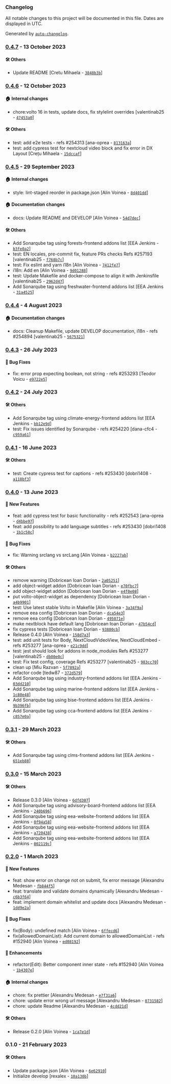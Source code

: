 ### Changelog

All notable changes to this project will be documented in this file. Dates are displayed in UTC.

Generated by [`auto-changelog`](https://github.com/CookPete/auto-changelog).

### [0.4.7](https://github.com/eea/volto-nextcloud-video-block/compare/0.4.6...0.4.7) - 13 October 2023

#### :hammer_and_wrench: Others

- Update README [Cretu Mihaela - [`3848b3b`](https://github.com/eea/volto-nextcloud-video-block/commit/3848b3b0b690f49ccd26b6ca481f93b6268ca885)]
### [0.4.6](https://github.com/eea/volto-nextcloud-video-block/compare/0.4.5...0.4.6) - 12 October 2023

#### :house: Internal changes

- chore:volto 16 in tests, update docs, fix stylelint overrides [valentinab25 - [`47453a0`](https://github.com/eea/volto-nextcloud-video-block/commit/47453a016eac882b84e4807ce16ca7048b2d4d19)]

#### :hammer_and_wrench: Others

- test: add e2e tests - refs #254313 [ana-oprea - [`813163a`](https://github.com/eea/volto-nextcloud-video-block/commit/813163a7d5b1f4fb865cc3364c9ffb4ab7236ca1)]
- test: add cypress test for nextcloud video block and fix error in DX Layout [Crețu Mihaela - [`15dccaf`](https://github.com/eea/volto-nextcloud-video-block/commit/15dccafce3c4ebefff2d75d592ad30b2c14c5f90)]
### [0.4.5](https://github.com/eea/volto-nextcloud-video-block/compare/0.4.4...0.4.5) - 29 September 2023

#### :house: Internal changes

- style: lint-staged reorder in package.json [Alin Voinea - [`8d401dd`](https://github.com/eea/volto-nextcloud-video-block/commit/8d401ddf8061d3fe971a16f9b2643f532f28e685)]

#### :house: Documentation changes

- docs: Update README and DEVELOP [Alin Voinea - [`54d7dec`](https://github.com/eea/volto-nextcloud-video-block/commit/54d7dec9d5aecfc38e8e0a3c059836b3bc1f776a)]

#### :hammer_and_wrench: Others

- Add Sonarqube tag using forests-frontend addons list [EEA Jenkins - [`b3fe0a2`](https://github.com/eea/volto-nextcloud-video-block/commit/b3fe0a2cf89d9fd8e2f65c1b4206a1f9a5b8bb74)]
- test: EN locales, pre-commit fix, feature PRs checks Refs #257193 [valentinab25 - [`f768b7c`](https://github.com/eea/volto-nextcloud-video-block/commit/f768b7ccda394e8f260c95f3f1a71819ea4bba88)]
- test: Fix eslint and yarn i18n [Alin Voinea - [`7412fe7`](https://github.com/eea/volto-nextcloud-video-block/commit/7412fe7de8a8697f2bfd9dd1b0bf7ef8c949c88b)]
- i18n: Add en [Alin Voinea - [`9d01288`](https://github.com/eea/volto-nextcloud-video-block/commit/9d0128842887d397d8115fa075d27d8e66b4cbf5)]
- test: Update Makefile and docker-compose to align it with Jenkinsfile [valentinab25 - [`2962d47`](https://github.com/eea/volto-nextcloud-video-block/commit/2962d476c1e82f59dd2698161ea953305a750538)]
- Add Sonarqube tag using freshwater-frontend addons list [EEA Jenkins - [`31a4525`](https://github.com/eea/volto-nextcloud-video-block/commit/31a4525b41d98112ef036034f35990d58c86d367)]
### [0.4.4](https://github.com/eea/volto-nextcloud-video-block/compare/0.4.3...0.4.4) - 4 August 2023

#### :house: Documentation changes

- docs: Cleanup Makefile, update DEVELOP documentation, i18n - refs #254894 [valentinab25 - [`5675321`](https://github.com/eea/volto-nextcloud-video-block/commit/56753214ff5ef5466bf12c29bf8b6b1467d0469e)]

### [0.4.3](https://github.com/eea/volto-nextcloud-video-block/compare/0.4.2...0.4.3) - 26 July 2023

#### :bug: Bug Fixes

- fix: error prop expecting boolean, not string - refs #253293 [Teodor Voicu - [`e9722e5`](https://github.com/eea/volto-nextcloud-video-block/commit/e9722e5585273921e52e5012d89004984a4b075f)]

### [0.4.2](https://github.com/eea/volto-nextcloud-video-block/compare/0.4.1...0.4.2) - 24 July 2023

#### :hammer_and_wrench: Others

- Add Sonarqube tag using climate-energy-frontend addons list [EEA Jenkins - [`bb12e9d`](https://github.com/eea/volto-nextcloud-video-block/commit/bb12e9d24878cd347e35590a609ed7fc4140d195)]
- test: Fix issues identified by Sonarqube - refs #254220 [dana-cfc4 - [`c959a61`](https://github.com/eea/volto-nextcloud-video-block/commit/c959a61fe15781ee0a500c688ade813495107039)]
### [0.4.1](https://github.com/eea/volto-nextcloud-video-block/compare/0.4.0...0.4.1) - 16 June 2023

#### :hammer_and_wrench: Others

- test: Create cypress test for captions - refs #253430 [dobri1408 - [`a118bf3`](https://github.com/eea/volto-nextcloud-video-block/commit/a118bf34183387a2eae93894d679ca4b10765de2)]
### [0.4.0](https://github.com/eea/volto-nextcloud-video-block/compare/0.3.1...0.4.0) - 13 June 2023

#### :rocket: New Features

- feat: add cypress test for basic functionality - refs #252543 [ana-oprea - [`d4bbe97`](https://github.com/eea/volto-nextcloud-video-block/commit/d4bbe97886a02087968ff6cadb5479913fe2c37e)]
- feat: add possibility to add language subtitles - refs #253430 [dobri1408 - [`1b1c58c`](https://github.com/eea/volto-nextcloud-video-block/commit/1b1c58c3cfb75277ccf857e3e6f7f7e0ceba4f9a)]

#### :bug: Bug Fixes

- fix: Warning srclang vs srcLang [Alin Voinea - [`b2227ab`](https://github.com/eea/volto-nextcloud-video-block/commit/b2227abe62885cf57520d6bdb280287792102c68)]

#### :hammer_and_wrench: Others

- remove warning [Dobricean Ioan Dorian - [`2a05251`](https://github.com/eea/volto-nextcloud-video-block/commit/2a0525190f112dd7cdcb3b882347e2e630c525bd)]
- add object-widget addon [Dobricean Ioan Dorian - [`e70fbc7`](https://github.com/eea/volto-nextcloud-video-block/commit/e70fbc7f2316c1c82b4945e59d05663dcba6da5e)]
- add object-widget addon [Dobricean Ioan Dorian - [`e4f0e08`](https://github.com/eea/volto-nextcloud-video-block/commit/e4f0e08841b114cc769e9eb69a38cb172088a614)]
- put volto-object-widget as dependency [Dobricean Ioan Dorian - [`a4b9901`](https://github.com/eea/volto-nextcloud-video-block/commit/a4b99011474ac6ebba7fc0c7c158bb33a50a498e)]
- test: Use latest stable Volto in Makefile [Alin Voinea - [`3a34f9a`](https://github.com/eea/volto-nextcloud-video-block/commit/3a34f9a80dce0dc7fdff144abc81419ebcb55406)]
- remove eea config [Dobricean Ioan Dorian - [`dca54e3`](https://github.com/eea/volto-nextcloud-video-block/commit/dca54e38e4bdf8bfe99e22ec64cd83e1b1c4bd2b)]
- remove eea config [Dobricean Ioan Dorian - [`495071e`](https://github.com/eea/volto-nextcloud-video-block/commit/495071e61196a551ce7deab189473b097a6f7c21)]
- make nextblock have default lang [Dobricean Ioan Dorian - [`47b54cd`](https://github.com/eea/volto-nextcloud-video-block/commit/47b54cd8e2042c5ae58f9d43c6fe4961d7d92048)]
- fix cypress tests [Dobricean Ioan Dorian - [`93880cb`](https://github.com/eea/volto-nextcloud-video-block/commit/93880cb6030cf1a50b0754cc1351ebb53f9e421c)]
- Release 0.4.0 [Alin Voinea - [`158d7a3`](https://github.com/eea/volto-nextcloud-video-block/commit/158d7a33bb5bce60c48af36e5810b01fd29992bd)]
- test: add unit tests for Body, NextCloudVideoView, NextCloudEmbed - refs #253277 [ana-oprea - [`e21c9dd`](https://github.com/eea/volto-nextcloud-video-block/commit/e21c9dded8b8a30062dabdaf92fd44395cb5eb61)]
- test: jest should look for addons in node_modules Refs #253277 [valentinab25 - [`db00e0c`](https://github.com/eea/volto-nextcloud-video-block/commit/db00e0c80f4c8df87fb51958b5fd39836f705c05)]
- test: Fix test config, coverage Refs #253277 [valentinab25 - [`983cc70`](https://github.com/eea/volto-nextcloud-video-block/commit/983cc701d747b05300c838f69c79242fda3349af)]
- clean up [Miu Razvan - [`5f7892a`](https://github.com/eea/volto-nextcloud-video-block/commit/5f7892aef352facb7f3552c6bf9f5219b1426c8f)]
- refactor code [tedw87 - [`372d579`](https://github.com/eea/volto-nextcloud-video-block/commit/372d57993276386befa998a237cef5910d30a32f)]
- Add Sonarqube tag using industry-frontend addons list [EEA Jenkins - [`03dd210`](https://github.com/eea/volto-nextcloud-video-block/commit/03dd210b6e7f2d997bd8f80e76294797953f71e5)]
- Add Sonarqube tag using marine-frontend addons list [EEA Jenkins - [`1c80e48`](https://github.com/eea/volto-nextcloud-video-block/commit/1c80e48e0605cc33ce3c4f047031bb59777c3522)]
- Add Sonarqube tag using bise-frontend addons list [EEA Jenkins - [`9b396fb`](https://github.com/eea/volto-nextcloud-video-block/commit/9b396fbd8a57052a0406c442c0a460c940bae40d)]
- Add Sonarqube tag using cca-frontend addons list [EEA Jenkins - [`c857e0a`](https://github.com/eea/volto-nextcloud-video-block/commit/c857e0a19ddd101ed1953582591b7cd53b269111)]
### [0.3.1](https://github.com/eea/volto-nextcloud-video-block/compare/0.3.0...0.3.1) - 29 March 2023

#### :hammer_and_wrench: Others

- Add Sonarqube tag using clms-frontend addons list [EEA Jenkins - [`651eb88`](https://github.com/eea/volto-nextcloud-video-block/commit/651eb88fb27cf0e51c0b75aa5ab082b3fbda0f90)]
### [0.3.0](https://github.com/eea/volto-nextcloud-video-block/compare/0.2.0...0.3.0) - 15 March 2023

#### :hammer_and_wrench: Others

- Release 0.3.0 [Alin Voinea - [`6dfd307`](https://github.com/eea/volto-nextcloud-video-block/commit/6dfd307b49edcc6ac9aa32fe8d89527c75a0e31c)]
- Add Sonarqube tag using advisory-board-frontend addons list [EEA Jenkins - [`240b696`](https://github.com/eea/volto-nextcloud-video-block/commit/240b696ce279dcfd68b44cb6918776b3fa97147a)]
- Add Sonarqube tag using eea-website-frontend addons list [EEA Jenkins - [`0f94a58`](https://github.com/eea/volto-nextcloud-video-block/commit/0f94a58ea918675b2a775eebd8a4fa1b4fcdbb62)]
- Add Sonarqube tag using eea-website-frontend addons list [EEA Jenkins - [`a720438`](https://github.com/eea/volto-nextcloud-video-block/commit/a7204382b8a891d172a3086142319af3771acd49)]
- Add Sonarqube tag using eea-website-frontend addons list [EEA Jenkins - [`002119c`](https://github.com/eea/volto-nextcloud-video-block/commit/002119cf10ce0a56cec89187659a976571a5936e)]
### [0.2.0](https://github.com/eea/volto-nextcloud-video-block/compare/0.1.0...0.2.0) - 1 March 2023

#### :rocket: New Features

- feat: show error on change not on submit, fix error message [Alexandru Medesan - [`fb844f5`](https://github.com/eea/volto-nextcloud-video-block/commit/fb844f5993a18be473ce5cc7de17e60862c1ed12)]
- feat: translate and validate domains dynamically [Alexandru Medesan - [`c6b3f64`](https://github.com/eea/volto-nextcloud-video-block/commit/c6b3f64e718d7c562ee0c84e823c35e89910a5d5)]
- feat: implement domain whitelist and update docs [Alexandru Medesan - [`1dd9e2a`](https://github.com/eea/volto-nextcloud-video-block/commit/1dd9e2ac2f12cd05342867841a38017462b3e18f)]

#### :bug: Bug Fixes

- fix(Body): undefined match [Alin Voinea - [`6ffecd6`](https://github.com/eea/volto-nextcloud-video-block/commit/6ffecd69df0ab86c5461dfe129d722a3e6c5ef40)]
- fix(allowedDomainList): Add current domain to allowedDomainList - refs #152940 [Alin Voinea - [`ed08192`](https://github.com/eea/volto-nextcloud-video-block/commit/ed08192cb7d8c28b0c243978d225f9860a163418)]

#### :nail_care: Enhancements

- refactor(Edit): Better component inner state - refs #152940 [Alin Voinea - [`1b4307e`](https://github.com/eea/volto-nextcloud-video-block/commit/1b4307efbdc58c2aa2b65fcb3775927938c1eb9f)]

#### :house: Internal changes

- chore: fix prettier [Alexandru Medesan - [`e7f31a6`](https://github.com/eea/volto-nextcloud-video-block/commit/e7f31a6c18d2836ef7569884e8a2f75f7bed2992)]
- chore: update error wrong url message [Alexandru Medesan - [`0731582`](https://github.com/eea/volto-nextcloud-video-block/commit/0731582beedfb94527363540f2c62a22d03f9825)]
- chore: update Readme [Alexandru Medesan - [`4cdd21d`](https://github.com/eea/volto-nextcloud-video-block/commit/4cdd21d37533b0a0506bd28992e49d4b5e19fc6a)]

#### :hammer_and_wrench: Others

- Release 0.2.0 [Alin Voinea - [`1ca7e1d`](https://github.com/eea/volto-nextcloud-video-block/commit/1ca7e1de4e60a0ca3ecb37b648c9df64b4e9857d)]
### 0.1.0 - 21 February 2023

#### :hammer_and_wrench: Others

- Update package.json [Alin Voinea - [`6e62910`](https://github.com/eea/volto-nextcloud-video-block/commit/6e62910b224c3586e6676c1d3c0849ec08dd8cdb)]
- Initialize develop [rexalex - [`10a130b`](https://github.com/eea/volto-nextcloud-video-block/commit/10a130bb7c9605edde1c784ae64a1955b0101fce)]
